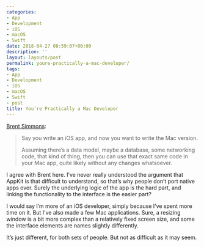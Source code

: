 ```yaml
---
categories:
- App
- Development
- iOS
- macOS
- Swift
date: 2018-04-27 08:59:07+00:00
description: ''
layout: layouts/post
permalink: youre-practically-a-mac-developer/
tags:
- App
- Development
- iOS
- macOS
- Swift
- post
title: You’re Practically a Mac Developer
---
```


<p><a href="http://inessential.com/2018/04/25/youre_practically_a_mac_developer">Brent Simmons</a>:</p>
<blockquote><p>
Say you write an iOS app, and now you want to write the Mac version.</p>
<p>Assuming there’s a data model, maybe a database, some networking code, that kind of thing, then you can use that exact same code in your Mac app, quite likely without any changes whatsoever.
</p></blockquote>
<p>I agree with Brent here. I’ve never really understood the argument that AppKit is that difficult to understand, so that’s why people don’t port native apps over. Surely the underlying logic of the app is the hard part, and linking the functionality to the interface is the easier part?</p>
<p>I would say I’m more of an iOS developer, simply because I’ve spent more time on it. But I’ve also made a few Mac applications. Sure, a resizing window is a bit more complex than a relatively fixed screen size, and some the interface elements are names slightly differently.</p>
<p>It’s just different, for both sets of people. But not as difficult as it may seem.</p>
